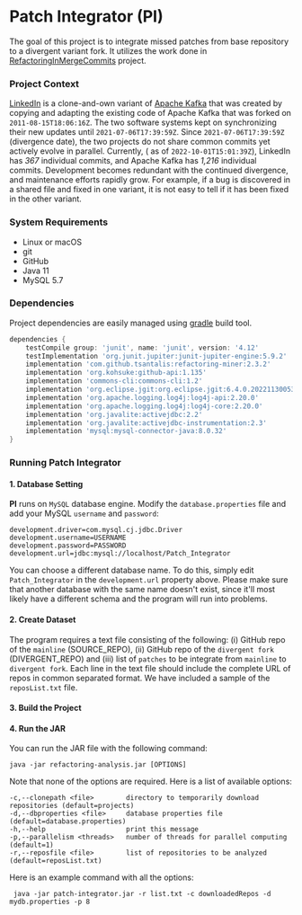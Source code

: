 # Patch Integrator (PI)
The goal of this project is to integrate missed patches from base repository to a divergent variant fork. It utilizes the work done in [RefactoringInMergeCommits](https://github.com/danielogen/RefactoringsInMergeCommits) project.
### Project Context
[LinkedIn](https://github.com/linkedin/kafka) is a clone-and-own variant of [Apache Kafka](https://github.com/apache/kafka) that was created by copying and adapting the existing code of Apache Kafka that was forked on `2011-08-15T18:06:16Z`. The two software systems kept on synchronizing their new updates until `2021-07-06T17:39:59Z`. Since `2021-07-06T17:39:59Z` (divergence date), the two projects do not share common commits yet actively evolve in parallel. Currently, ( as of `2022-10-01T15:01:39Z`), LinkedIn has _367_ individual commits, and Apache Kafka has _1,216_ individual commits. Development becomes redundant with the continued divergence, and maintenance efforts rapidly grow. For example, if a bug is discovered in a shared file and fixed in one variant, it is not easy to tell if it has been fixed in the other variant.

### System Requirements
- Linux or macOS
- git
- GitHub
- Java 11
- MySQL 5.7

### Dependencies
Project dependencies are easily managed using [gradle]() build tool.
```groovy
dependencies {
    testCompile group: 'junit', name: 'junit', version: '4.12'
    testImplementation 'org.junit.jupiter:junit-jupiter-engine:5.9.2'
    implementation 'com.github.tsantalis:refactoring-miner:2.3.2'
    implementation 'org.kohsuke:github-api:1.135'
    implementation 'commons-cli:commons-cli:1.2'
    implementation 'org.eclipse.jgit:org.eclipse.jgit:6.4.0.202211300538-r'
    implementation 'org.apache.logging.log4j:log4j-api:2.20.0'
    implementation 'org.apache.logging.log4j:log4j-core:2.20.0'
    implementation 'org.javalite:activejdbc:2.2'
    implementation 'org.javalite:activejdbc-instrumentation:2.3'
    implementation 'mysql:mysql-connector-java:8.0.32'
}
```
### Running Patch Integrator
#### 1. Database Setting
**PI** runs on `MySQL` database engine. Modify the `database.properties` file and add your MySQL `username` and `password`:
```properties
development.driver=com.mysql.cj.jdbc.Driver
development.username=USERNAME
development.password=PASSWORD
development.url=jdbc:mysql://localhost/Patch_Integrator
```
You can choose a different database name. To do this, simply edit `Patch_Integrator` in the `development.url` property above. Please make sure that another database with the same name doesn't exist, since it'll most likely have a different schema and the program will run into problems.

#### 2. Create Dataset
The program requires a text file consisting of the following: (i) GitHub repo of the `mainline` (SOURCE_REPO), (ii) GitHub repo of the `divergent fork` (DIVERGENT_REPO) and (iii) list of `patches` to be integrate from `mainline` to `divergent fork`. Each line in the text file should include the complete URL of repos in common separated format. We have included  a sample of the `reposList.txt` file.

#### 3. Build the Project
#### 4. Run the JAR
You can run the JAR file with the following command:
```
java -jar refactoring-analysis.jar [OPTIONS]
```
Note that none of the options are required. Here is a list of available options:

```
-c,--clonepath <file>        directory to temporarily download repositories (default=projects)
-d,--dbproperties <file>     database properties file (default=database.properties)
-h,--help                    print this message
-p,--parallelism <threads>   number of threads for parallel computing (default=1)
-r,--reposfile <file>        list of repositories to be analyzed (default=reposList.txt)
```
Here is an example command with all the options:
```
 java -jar patch-integrator.jar -r list.txt -c downloadedRepos -d mydb.properties -p 8 
```

